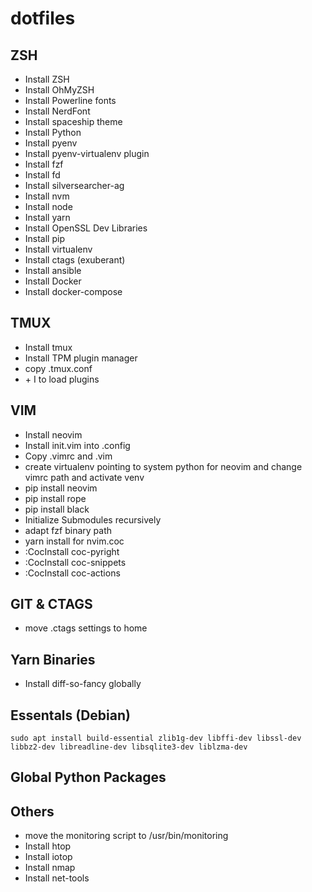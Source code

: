 # dotfiles

## ZSH
- Install ZSH
- Install OhMyZSH
- Install Powerline fonts
- Install NerdFont
- Install spaceship theme
- Install Python
- Install pyenv
- Install pyenv-virtualenv plugin
- Install fzf
- Install fd
- Install silversearcher-ag
- Install nvm
- Install node
- Install yarn
- Install OpenSSL Dev Libraries
- Install pip
- Install virtualenv
- Install ctags (exuberant)
- Install ansible
- Install Docker
- Install docker-compose


## TMUX
- Install tmux
- Install TPM plugin manager
- copy .tmux.conf
- <prefix> + I  to load plugins 


## VIM
- Install neovim
- Install init.vim into .config
- Copy .vimrc and .vim 
- create virtualenv pointing to system python for neovim and change vimrc path
  and activate venv
- pip install neovim
- pip install rope
- pip install black
- Initialize Submodules recursively
- adapt fzf binary path
- yarn install for nvim.coc
- :CocInstall coc-pyright
- :CocInstall coc-snippets
- :CocInstall coc-actions


## GIT & CTAGS
- move .ctags settings to home

## Yarn Binaries
- Install diff-so-fancy globally

## Essentals (Debian)
`sudo apt install build-essential zlib1g-dev libffi-dev libssl-dev libbz2-dev libreadline-dev libsqlite3-dev liblzma-dev`

## Global Python Packages

## Others
- move the monitoring script to /usr/bin/monitoring
- Install htop
- Install iotop
- Install nmap
- Install net-tools
